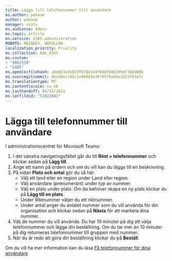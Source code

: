 ```yaml
---
title: Lägga till telefonnummer till användare
ms.author: pebaum
author: pebaum
manager: scotv
ms.audience: Admin
ms.topic: article
ms.service: o365-administration
ROBOTS: NOINDEX, NOFOLLOW
localization_priority: Priority
ms.collection: Adm_O365
ms.custom:
- "9002538"
- "5485"
ms.openlocfilehash: a8e8b3a56b25fb7841d4f8d8f84d7d9df766386b
ms.sourcegitcommit: 8bc60ec34bc1e40685e3976576e04a2623f63a7c
ms.translationtype: MT
ms.contentlocale: sv-SE
ms.lasthandoff: 04/15/2021
ms.locfileid: "51822041"
---
```

# <a name="adding-phone-numbers-to-users"></a>Lägga till telefonnummer till användare

I administrationscentret för Microsoft Teams:

1. I det vänstra navigeringsfältet går du till **Röst > telefonnummer** och klickar sedan på **Lägg till**.
2. Ange ett namn på ordern och om du vill kan du lägga till en beskrivning.
3. På sidan **Plats och antal** gör du så här:
    - Välj ett land eller en region under Land eller region.
    - Välj användare (prenumerant) under typ av nummer.
    - Välj en plats under plats. Om du behöver skapa en ny plats klickar du på **Lägg till en plats**.
    - Under Riktnummer väljer du ett riktnummer.
    - Under antal anger du antalet nummer som du vill använda för din organisation och klickar sedan på **Nästa** för att markera dina nummer.
4. Välj de nummer du vill använda. Du har 10 minuter på dig att välja telefonnummer och lägga din beställning. Om du tar mer än 10 minuter på dig returneras telefonnummer till gruppen med nummer.
5. När du är redo att göra din beställning klickar du på **Beställ**.

Om du vill ha mer information kan du läsa [Få telefonnummer för dina användare](https://docs.microsoft.com/microsoftteams/getting-phone-numbers-for-your-users).
